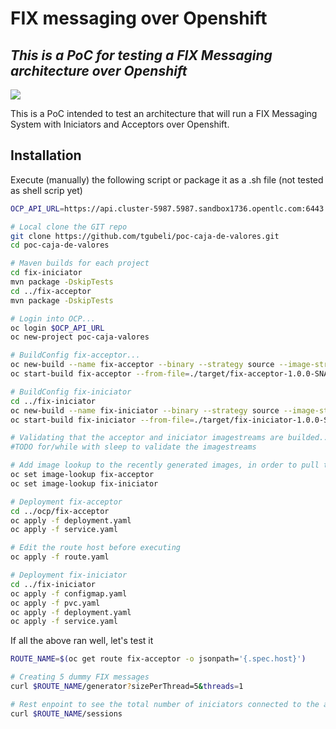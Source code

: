 # FIX messaging over Openshift
## _This is a PoC for testing a FIX Messaging architecture over Openshift_

![](https://img.shields.io/badge/build-sucess-green)

This is a PoC intended to test an architecture that will run a FIX Messaging System with Iniciators and Acceptors over Openshift.

## Installation

Execute (manually) the following script or package it as a .sh file (not tested as shell scrip yet)

```sh
OCP_API_URL=https://api.cluster-5987.5987.sandbox1736.opentlc.com:6443

# Local clone the GIT repo
git clone https://github.com/tgubeli/poc-caja-de-valores.git
cd poc-caja-de-valores

# Maven builds for each project
cd fix-iniciator
mvn package -DskipTests
cd ../fix-acceptor
mvn package -DskipTests

# Login into OCP...
oc login $OCP_API_URL
oc new-project poc-caja-valores

# BuildConfig fix-acceptor...
oc new-build --name fix-acceptor --binary --strategy source --image-stream java:openjdk-11-el7
oc start-build fix-acceptor --from-file=./target/fix-acceptor-1.0.0-SNAPSHOT-runner.jar

# BuildConfig fix-iniciator
cd ../fix-iniciator
oc new-build --name fix-iniciator --binary --strategy source --image-stream java:openjdk-11-el7
oc start-build fix-iniciator --from-file=./target/fix-iniciator-1.0.0-SNAPSHOT-runner.jar

# Validating that the acceptor and iniciator imagestreams are builded...
#TODO for/while with sleep to validate the imagestreams

# Add image lookup to the recently generated images, in order to pull them using a simple nomenclature y the deployment.yaml
oc set image-lookup fix-acceptor
oc set image-lookup fix-iniciator

# Deployment fix-acceptor
cd ../ocp/fix-acceptor
oc apply -f deployment.yaml
oc apply -f service.yaml

# Edit the route host before executing
oc apply -f route.yaml

# Deployment fix-iniciator
cd ../fix-iniciator
oc apply -f configmap.yaml
oc apply -f pvc.yaml
oc apply -f deployment.yaml
oc apply -f service.yaml
```

If all the above ran well, let's test it

```sh
ROUTE_NAME=$(oc get route fix-acceptor -o jsonpath='{.spec.host}')

# Creating 5 dummy FIX messages
curl $ROUTE_NAME/generator?sizePerThread=5&threads=1

# Rest enpoint to see the total number of iniciators connected to the acceptor
curl $ROUTE_NAME/sessions
```

